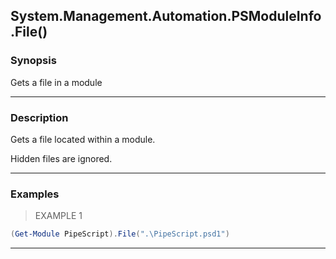 System.Management.Automation.PSModuleInfo.File()
------------------------------------------------

### Synopsis
Gets a file in a module

---

### Description

Gets a file located within a module.

Hidden files are ignored.

---

### Examples
> EXAMPLE 1

```PowerShell
(Get-Module PipeScript).File(".\PipeScript.psd1")
```

---
